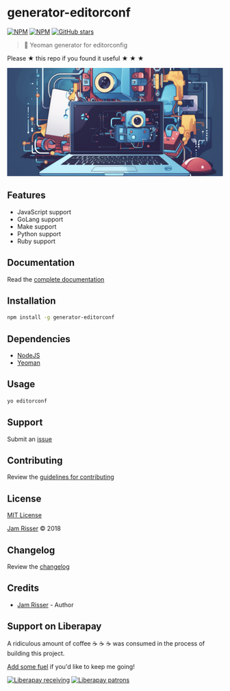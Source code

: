# generator-editorconf

[![NPM](https://img.shields.io/npm/v/generator-editorconf.svg?style=flat-square)](https://www.npmjs.com/package/generator-editorconf)
[![NPM](https://img.shields.io/npm/dt/generator-editorconf.svg?style=flat-square)](https://www.npmjs.com/package/generator-editorconf)
[![GitHub stars](https://img.shields.io/github/stars/codejamninja/generator-editorconf.svg?style=social&label=Stars)](https://github.com/codejamninja/generator-editorconf)

> 🎩 Yeoman generator for editorconfig

Please ★ this repo if you found it useful ★ ★ ★

![](assets/generator-editorconf.png)

## Features

* JavaScript support
* GoLang support
* Make support
* Python support
* Ruby support


## Documentation

Read the [complete documentation](https://generator-editorconf.codejam.ninja)


## Installation

```sh
npm install -g generator-editorconf
```


## Dependencies

* [NodeJS](https://nodejs.org)
* [Yeoman](http://yeoman.io)


## Usage

```sh
yo editorconf
```


## Support

Submit an [issue](https://github.com/codejamninja/generator-editorconf/issues/new)


## Contributing

Review the [guidelines for contributing](https://github.com/codejamninja/generator-editorconf/blob/master/CONTRIBUTING.md)


## License

[MIT License](https://github.com/codejamninja/generator-editorconf/blob/master/LICENSE)

[Jam Risser](https://codejam.ninja) © 2018


## Changelog

Review the [changelog](https://github.com/codejamninja/generator-editorconf/blob/master/CHANGELOG.md)


## Credits

* [Jam Risser](https://codejam.ninja) - Author


## Support on Liberapay

A ridiculous amount of coffee ☕ ☕ ☕ was consumed in the process of building this project.

[Add some fuel](https://liberapay.com/codejamninja/donate) if you'd like to keep me going!

[![Liberapay receiving](https://img.shields.io/liberapay/receives/codejamninja.svg?style=flat-square)](https://liberapay.com/codejamninja/donate)
[![Liberapay patrons](https://img.shields.io/liberapay/patrons/codejamninja.svg?style=flat-square)](https://liberapay.com/codejamninja/donate)
